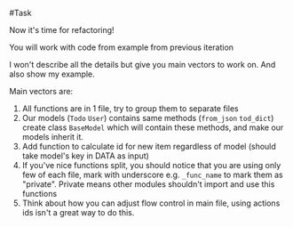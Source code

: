 #Task

Now it's time for refactoring!

You will work with code from example from previous iteration

I won't describe all the details but give you main vectors to work on. And also show my example.

Main vectors are:
1. All functions are in 1 file, try to group them to separate files
2. Our models (`Todo` `User`) contains same methods (`from_json` `tod_dict`) create class `BaseModel` which will contain these methods, and make our models inherit it.
3. Add function to calculate id for new item regardless of model (should take model's key in DATA as input)
4. If you've nice functions split, you should notice that you are using only few of each file, mark with underscore e.g. `_func_name` to mark them as "private". Private means other modules shouldn't import and use this functions
5. Think about how you can adjust flow control in main file, using actions ids isn't a great way to do this.
